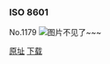 ### ISO 8601
No.1179
![图片不见了~~~](https://imgs.xkcd.com/comics/iso_8601.png)

[原址](https://xkcd.com//1179) [下载](https://imgs.xkcd.com/comics/iso_8601.png)

